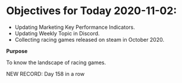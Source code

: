 # Objectives for Today 2020-11-02:

- Updating Marketing Key Performance Indicators.
- Updating Weekly Topic in Discord.
- Collecting racing games released on steam in October 2020.

**Purpose**

To know the landscape of racing games.

NEW RECORD: Day 158 in a row
